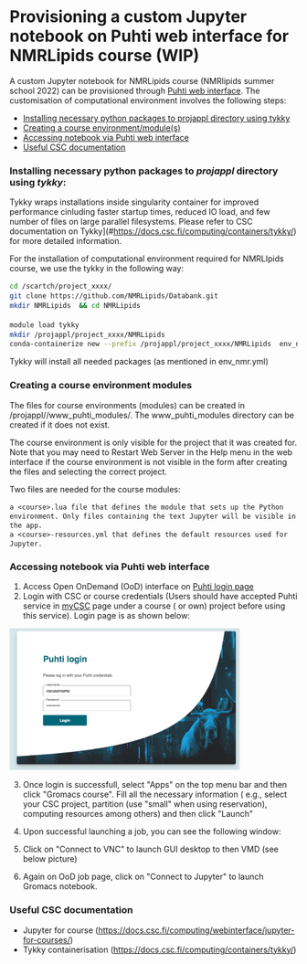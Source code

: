 # Provisioning  a custom Jupyter notebook on Puhti web interface for NMRLipids course (WIP)

A custom Jupyter notebook for NMRLipids course (NMRlipids summer school 2022) can be provisioned through [Puhti web interface](https://www.puhti.csc.fi). The customisation of computational environment involves the following steps:

- [Installing necessary python packages to projappl directory using tykky](#installing-necessary-python-packages-to-projappl-directory-using-tykky)
- [Creating a course environment/module(s)](#creating-a-course-environment-modules)
- [Accessing notebook via Puhti web interface](#accessing-notebook-via-puhti-web-interface)
- [Useful CSC documentation](useful-CSC-documentation)

### Installing necessary python packages to *projappl* directory using *tykky*:

Tykky wraps installations inside singularity container for improved performance cinluding faster startup times, reduced IO load, and  few number of files on large parallel filesystems. Please refer to CSC documentation on Tykky](#https://docs.csc.fi/computing/containers/tykky/) for more detailed information.

For the installation of computational environment required for NMRLIpids course, we use the tykky in the following way:

```bash
cd /scartch/project_xxxx/
git clone https://github.com/NMRLipids/Databank.git
mkdir NMRLipids  && cd NMRLipids 

module load tykky
mkdir /projappl/project_xxxx/NMRLipids
conda-containerize new --prefix /projappl/project_xxxx/NMRLipids  env_nmr.yml 

```
Tykky will install all needed packages (as mentioned in env_nmr.yml)
### Creating a course environment modules

The files for course environments (modules) can be created in /projappl/<project>/www_puhti_modules/. The www_puhti_modules directory can be created if it does not exist.

The course environment is only visible for the project that it was created for. Note that you may need to Restart Web Server in the Help menu in the web interface if the course environment is not visible in the form after creating the files and selecting the correct project.

Two files are needed for the course modules:

    a <course>.lua file that defines the module that sets up the Python environment. Only files containing the text Jupyter will be visible in the app.
    a <course>-resources.yml that defines the default resources used for Jupyter.
  
    
### Accessing notebook via Puhti web interface

1. Access Open OnDemand (OoD) interface on [Puhti login page](https://www.puhti.csc.fi/public/login.html)
2. Login with CSC or course credentials (Users should have accepted Puhti service in [myCSC](https://my.csc.fi/welcome) page under a course ( or own) project before using this service). Login page is as shown below:

<img src="./Puhti_login.png" width="80%">

3. Once login is successfull, select "Apps" on the top menu bar and then click "Gromacs course". Fill all the necessary information ( e.g., select your CSC project, partition (use "small" when using reservation), computing resources among others) and then click "Launch" 
4. Upon successful launching a job, you can see the following window: 

5. Click on "Connect to VNC" to launch GUI desktop to then VMD (see below picture) 
7. Again on OoD job page, click on "Connect to Jupyter" to launch Gromacs notebook.




###  Useful CSC documentation

- Jupyter for course (https://docs.csc.fi/computing/webinterface/jupyter-for-courses/)
- Tykky containerisation (https://docs.csc.fi/computing/containers/tykky/)



